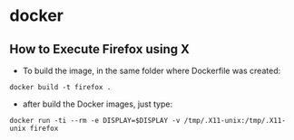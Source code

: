 # docker
## How to Execute Firefox using X

- To build the image, in the same folder where Dockerfile was created:

```
docker build -t firefox .
```


- after build the Docker images, just type:
```
docker run -ti --rm -e DISPLAY=$DISPLAY -v /tmp/.X11-unix:/tmp/.X11-unix firefox
```



